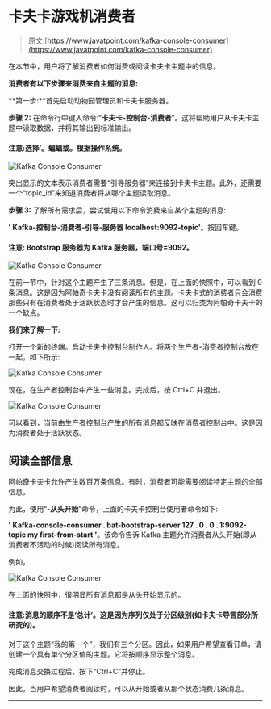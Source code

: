 # 卡夫卡游戏机消费者

> 原文:[https://www.javatpoint.com/kafka-console-consumer](https://www.javatpoint.com/kafka-console-consumer)

在本节中，用户将了解消费者如何消费或阅读卡夫卡主题中的信息。

**消费者有以下步骤来消费来自主题的消息:**

**第一步:**首先启动动物园管理员和卡夫卡服务器。

**步骤 2:** 在命令行中键入命令:“**卡夫卡-控制台-消费者**”。这将帮助用户从卡夫卡主题中读取数据，并将其输出到标准输出。

#### 注意:选择’。蝙蝠或。根据操作系统。

![Kafka Console Consumer](../Images/5e26eed4b1ad063db148313917a85004.png)

突出显示的文本表示消费者需要“引导服务器”来连接到卡夫卡主题。此外，还需要一个“topic_id”来知道消费者将从哪个主题读取消息。

**步骤 3:** 了解所有需求后，尝试使用以下命令消费来自某个主题的消息:

**' Kafka-控制台-消费者-引导-服务器 localhost:9092-topic<topic _ name>'**。按回车键。

#### 注意: Bootstrap 服务器为 Kafka 服务器，端口号=9092。

![Kafka Console Consumer](../Images/0df7ccbac6abb5f0eff7104a75c2d3fb.png)

在前一节中，针对这个主题产生了三条消息。但是，在上面的快照中，可以看到 0 条消息。这是因为阿帕奇卡夫卡没有阅读所有的主题。卡夫卡式的消费者只会消费那些只有在消费者处于活跃状态时才会产生的信息。这可以归类为阿帕奇卡夫卡的一个缺点。

**我们来了解一下:**

打开一个新的终端。启动卡夫卡控制台制作人。将两个生产者-消费者控制台放在一起，如下所示:

![Kafka Console Consumer](../Images/2bb0c9e0d6751870f60dbae175b521bf.png)

现在，在生产者控制台中产生一些消息。完成后，按 Ctrl+C 并退出。

![Kafka Console Consumer](../Images/edd49f7200f045f15570a1018880d69b.png)

可以看到，当前由生产者控制台产生的所有消息都反映在消费者控制台中。这是因为消费者处于活跃状态。

## 阅读全部信息

阿帕奇卡夫卡允许产生数百万条信息。有时，消费者可能需要阅读特定主题的全部信息。

为此，使用“**-从头开始**”命令，上面的卡夫卡控制台使用者命令如下:

**' Kafka-console-consumer . bat-bootstrap-server 127 . 0 . 0 . 1:9092-topic my first-from-start '**。该命令告诉 Kafka 主题允许消费者从头开始(即从消费者不活动的时候)阅读所有消息。

例如，

![Kafka Console Consumer](../Images/efb0753370edbd1e9616d31f0ae576be.png)

在上面的快照中，很明显所有消息都是从头开始显示的。

#### 注意:消息的顺序不是‘总计’。这是因为序列仅处于分区级别(如卡夫卡导言部分所研究的)。

对于这个主题“我的第一个”，我们有三个分区。因此，如果用户希望查看订单，请创建一个具有单个分区值的主题。它将按顺序显示整个消息。

完成消息交换过程后，按下“Ctrl+C”并停止。

因此，当用户希望消费者阅读时，可以从开始或者从那个状态消费几条消息。

* * *